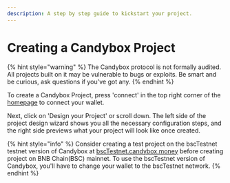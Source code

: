 ```yaml
---
description: A step by step guide to kickstart your project.
---
```


# Creating a Candybox Project

{% hint style="warning" %}
The Candybox protocol is not formally audited. All projects built on it may be vulnerable to bugs or exploits. Be smart and be curious, ask questions if you've got any.
{% endhint %}

To create a Candybox Project, press 'connect' in the top right corner of the [homepage](http://candybox.money) to connect your wallet.

Next, click on 'Design your Project' or scroll down. The left side of the project design wizard shows you all the necessary configuration steps, and the right side previews what your project will look like once created.

{% hint style="info" %}
Consider creating a test project on the bscTestnet testnet version of Candybox at [bscTestnet.candybox.money](http://bscTestnet.candybox.money) before creating project on BNB Chain(BSC) mainnet. To use the bscTestnet version of Candybox, you'll have to change your wallet to the bscTestnet network.
{% endhint %}

